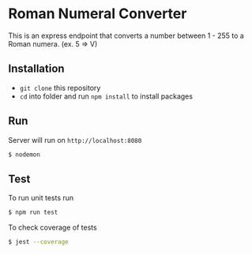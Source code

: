 # Roman Numeral Converter

This is an express endpoint that converts a number between 1 - 255 to a Roman numera. (ex. 5 => V)

## Installation

- `git clone` this repository
- `cd` into folder and run `npm install` to install packages


## Run
Server will run on `http://localhost:8080`

```bash
$ nodemon
```


## Test
To run unit tests run
```bash
$ npm run test
```

To check coverage of tests
```bash
$ jest --coverage
```
